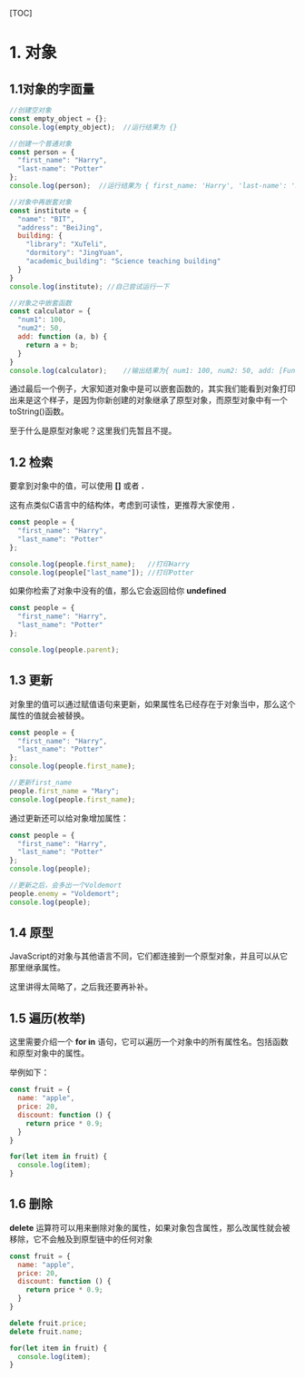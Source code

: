 [TOC]

# 1. 对象

## 1.1对象的字面量

```javascript
//创建空对象
const empty_object = {};
console.log(empty_object);  //运行结果为 {}

//创建一个普通对象
const person = {
  "first_name": "Harry",
  "last-name": "Potter"
};
console.log(person);  //运行结果为 { first_name: 'Harry', 'last-name': 'Potter' }

//对象中再嵌套对象
const institute = {
  "name": "BIT",
  "address": "BeiJing",
  building: {
    "library": "XuTeli",
    "dormitory": "JingYuan",
    "academic_building": "Science teaching building"
  }
}
console.log(institute); //自己尝试运行一下

//对象之中嵌套函数
const calculator = {
  "num1": 100,
  "num2": 50,
  add: function (a, b) {
    return a + b;
  }
}
console.log(calculator);    //输出结果为{ num1: 100, num2: 50, add: [Function: add] }
```

通过最后一个例子，大家知道对象中是可以嵌套函数的，其实我们能看到对象打印出来是这个样子，是因为你新创建的对象继承了原型对象，而原型对象中有一个toString()函数。

至于什么是原型对象呢？这里我们先暂且不提。



## 1.2 检索

要拿到对象中的值，可以使用 **[]** 或者 **.** 

这有点类似C语言中的结构体，考虑到可读性，更推荐大家使用 **.** 

```javascript
const people = {
  "first_name": "Harry",
  "last_name": "Potter"
};

console.log(people.first_name);   //打印Harry
console.log(people["last_name"]); //打印Potter
```



如果你检索了对象中没有的值，那么它会返回给你 **undefined**

```javascript
const people = {
  "first_name": "Harry",
  "last_name": "Potter"
};

console.log(people.parent);
```



## 1.3 更新

对象里的值可以通过赋值语句来更新，如果属性名已经存在于对象当中，那么这个属性的值就会被替换。

```javascript
const people = {
  "first_name": "Harry",
  "last_name": "Potter"
};
console.log(people.first_name);

//更新first_name
people.first_name = "Mary";
console.log(people.first_name);
```



通过更新还可以给对象增加属性：

```javascript
const people = {
  "first_name": "Harry",
  "last_name": "Potter"
};
console.log(people);

//更新之后，会多出一个Voldemort
people.enemy = "Voldemort";
console.log(people);
```



## 1.4 原型

JavaScript的对象与其他语言不同，它们都连接到一个原型对象，并且可以从它那里继承属性。

这里讲得太简略了，之后我还要再补补。



## 1.5 遍历(枚举)

这里需要介绍一个 **for in** 语句，它可以遍历一个对象中的所有属性名。包括函数和原型对象中的属性。

举例如下：

```javascript
const fruit = {
  name: "apple",
  price: 20,
  discount: function () {
    return price * 0.9;
  }
}

for(let item in fruit) {
  console.log(item);
}
```



## 1.6 删除

**delete** 运算符可以用来删除对象的属性，如果对象包含属性，那么改属性就会被移除，它不会触及到原型链中的任何对象

```javascript
const fruit = {
  name: "apple",
  price: 20,
  discount: function () {
    return price * 0.9;
  }
}

delete fruit.price;
delete fruit.name;

for(let item in fruit) {
  console.log(item);
}
```

